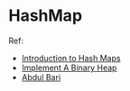 # HashMap
Ref:
- [Introduction to Hash Maps](https://www.youtube.com/watch?v=t-vM3LJDfug)
- [Implement A Binary Heap](https://www.youtube.com/watch?v=g9YK6sftDi0)
- [Abdul Bari](https://www.youtube.com/watch?v=HqPJF2L5h9U)
